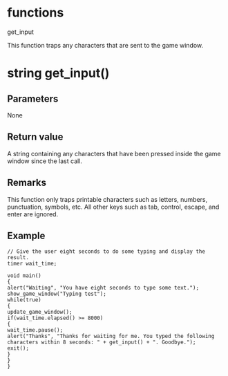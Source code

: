 # functions

get_input

  


This function traps any characters that are sent to the game window.  


# string get_input()

## Parameters

None

## Return value

A string containing any characters that have been pressed inside the game window since the last call.

## Remarks

This function only traps printable characters such as letters, numbers, punctuation, symbols, etc. All other keys such as tab, control, escape, and enter are ignored.

## Example


```
// Give the user eight seconds to do some typing and display the result.
timer wait_time;

void main()
{
alert("Waiting", "You have eight seconds to type some text.");
show_game_window("Typing test");
while(true)
{
update_game_window();
if(wait_time.elapsed() >= 8000)
{
wait_time.pause();
alert("Thanks", "Thanks for waiting for me. You typed the following characters within 8 seconds: " + get_input() + ". Goodbye.");
exit();
}
}
}

```

